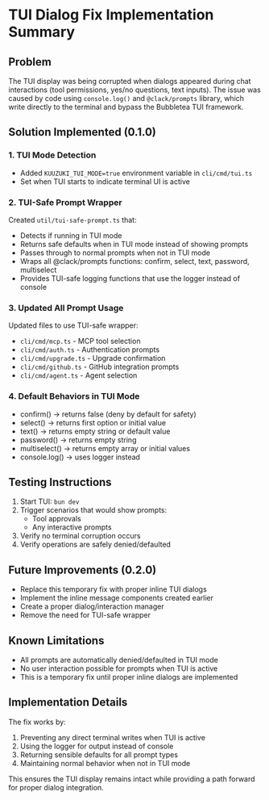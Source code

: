 # TUI Dialog Fix Implementation Summary

## Problem
The TUI display was being corrupted when dialogs appeared during chat interactions (tool permissions, yes/no questions, text inputs). The issue was caused by code using `console.log()` and `@clack/prompts` library, which write directly to the terminal and bypass the Bubbletea TUI framework.

## Solution Implemented (0.1.0)

### 1. TUI Mode Detection
- Added `KUUZUKI_TUI_MODE=true` environment variable in `cli/cmd/tui.ts`
- Set when TUI starts to indicate terminal UI is active

### 2. TUI-Safe Prompt Wrapper
Created `util/tui-safe-prompt.ts` that:
- Detects if running in TUI mode
- Returns safe defaults when in TUI mode instead of showing prompts
- Passes through to normal prompts when not in TUI mode
- Wraps all @clack/prompts functions: confirm, select, text, password, multiselect
- Provides TUI-safe logging functions that use the logger instead of console

### 3. Updated All Prompt Usage
Updated files to use TUI-safe wrapper:
- `cli/cmd/mcp.ts` - MCP tool selection
- `cli/cmd/auth.ts` - Authentication prompts
- `cli/cmd/upgrade.ts` - Upgrade confirmation
- `cli/cmd/github.ts` - GitHub integration prompts
- `cli/cmd/agent.ts` - Agent selection

### 4. Default Behaviors in TUI Mode
- confirm() → returns false (deny by default for safety)
- select() → returns first option or initial value
- text() → returns empty string or default value
- password() → returns empty string
- multiselect() → returns empty array or initial values
- console.log() → uses logger instead

## Testing Instructions
1. Start TUI: `bun dev`
2. Trigger scenarios that would show prompts:
   - Tool approvals
   - Any interactive prompts
3. Verify no terminal corruption occurs
4. Verify operations are safely denied/defaulted

## Future Improvements (0.2.0)
- Replace this temporary fix with proper inline TUI dialogs
- Implement the inline message components created earlier
- Create a proper dialog/interaction manager
- Remove the need for TUI-safe wrapper

## Known Limitations
- All prompts are automatically denied/defaulted in TUI mode
- No user interaction possible for prompts when TUI is active
- This is a temporary fix until proper inline dialogs are implemented

## Implementation Details
The fix works by:
1. Preventing any direct terminal writes when TUI is active
2. Using the logger for output instead of console
3. Returning sensible defaults for all prompt types
4. Maintaining normal behavior when not in TUI mode

This ensures the TUI display remains intact while providing a path forward for proper dialog integration.